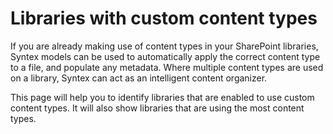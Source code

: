 # Libraries with custom content types

If you are already making use of content types in your SharePoint libraries, Syntex models can be used to automatically
apply the correct content type to a file, and populate any metadata. Where multiple content types are used on a library,
Syntex can act as an intelligent content organizer.

This page will help you to identify libraries that are enabled to use custom content types. It will also show libraries that are using the most content types.